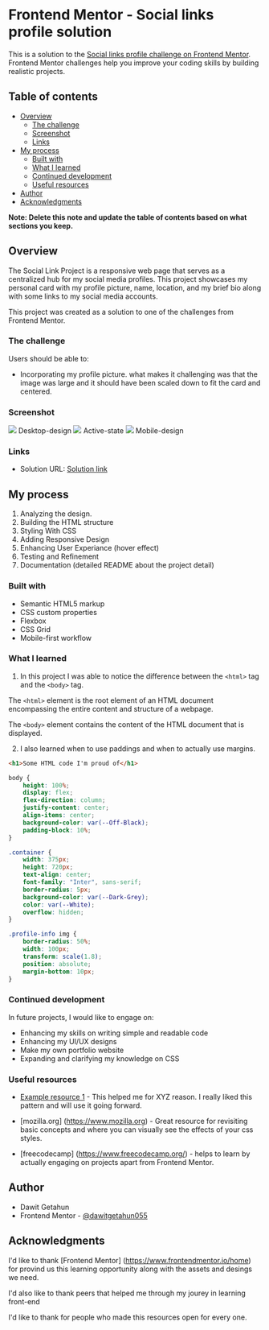 # Frontend Mentor - Social links profile solution

This is a solution to the [Social links profile challenge on Frontend Mentor](https://www.frontendmentor.io/challenges/social-links-profile-UG32l9m6dQ). Frontend Mentor challenges help you improve your coding skills by building realistic projects. 

## Table of contents

- [Overview](#overview)
  - [The challenge](#the-challenge)
  - [Screenshot](#screenshot)
  - [Links](#links)
- [My process](#my-process)
  - [Built with](#built-with)
  - [What I learned](#what-i-learned)
  - [Continued development](#continued-development)
  - [Useful resources](#useful-resources)
- [Author](#author)
- [Acknowledgments](#acknowledgments)

**Note: Delete this note and update the table of contents based on what sections you keep.**

## Overview

The Social Link Project is a responsive web page that serves as a centralized hub for my social media profiles. This project showcases my personal card with my profile picture, name, location, and my brief bio along with some links to my social media accounts. 

This project was created as a solution to one of the challenges from Frontend Mentor.

### The challenge

Users should be able to:

- Incorporating my profile picture. what makes it challenging was that the image was large and it should have been scaled down to fit the card and centered.

### Screenshot

![](./design/Desktop-design(Dawit_Getahun).png) Desktop-design
![](./design/Active-state.png) Active-state
![](./design/mobile-design.jpg-design(Dawit_Getahun).png.png) Mobile-design 

### Links

- Solution URL: [Solution link](https://github.com/dawitgetahun055/Social-links-profile)

## My process

1. Analyzing the design.
2. Building the HTML structure
3. Styling With CSS
4. Adding Responsive Design
5. Enhancing User Experiance (hover effect)
6. Testing and Refinement
7. Documentation (detailed README about the project detail)

### Built with

- Semantic HTML5 markup
- CSS custom properties
- Flexbox
- CSS Grid
- Mobile-first workflow

### What I learned

1. In this project I was able to notice the  difference between the `<html>` tag and the `<body>` tag. 

The `<html>` element is the root element of an HTML document encompassing the entire content and structure of a webpage.

The `<body>` element contains the content of the HTML document that is displayed. 

2. I also learned when to use paddings and when to actually use margins.

```html
<h1>Some HTML code I'm proud of</h1>
```
```css
body {
    height: 100%;
    display: flex;
    flex-direction: column;
    justify-content: center;
    align-items: center;
    background-color: var(--Off-Black);
    padding-block: 10%;
}

.container {
    width: 375px;
    height: 720px;
    text-align: center;
    font-family: "Inter", sans-serif;
    border-radius: 5px;
    background-color: var(--Dark-Grey);
    color: var(--White);
    overflow: hidden;
}

.profile-info img {
    border-radius: 50%;
    width: 100px;
    transform: scale(1.8);
    position: absolute;
    margin-bottom: 10px;
}
```

### Continued development

In future projects, I would like to engage on:

- Enhancing my skills on writing simple and readable code
- Enhancing my UI/UX designs 
- Make my own portfolio website
- Expanding and clarifying my knowledge on CSS 

### Useful resources

- [Example resource 1](https://www.example.com) - This helped me for XYZ reason. I really liked this pattern and will use it going forward.

- [mozilla.org] (https://www.mozilla.org) - Great resource for revisiting basic concepts and where you can visually see the effects of your css styles.

- [freecodecamp] (https://www.freecodecamp.org/) - helps to learn by actually engaging on projects apart from Frontend Mentor.

## Author

-  Dawit Getahun
- Frontend Mentor - [@dawitgetahun055](https://www.frontendmentor.io/profile/yourusername)

## Acknowledgments

I'd like to thank [Frontend Mentor] (https://www.frontendmentor.io/home) for provind us this learning opportunity along with the assets and desings we need. 

I'd also like to thank peers that helped me through my jourey in learning front-end

I'd like to thank for people who made this resources open for every one.
